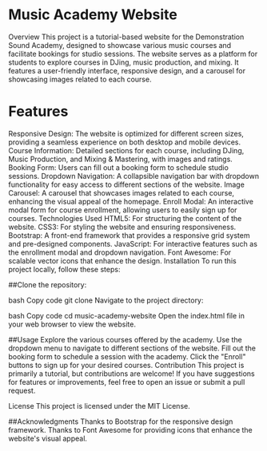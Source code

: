 # Music Academy Website
Overview
This project is a tutorial-based website for the Demonstration Sound Academy, designed to showcase various music courses and facilitate bookings for studio sessions. The website serves as a platform for students to explore courses in DJing, music production, and mixing. It features a user-friendly interface, responsive design, and a carousel for showcasing images related to each course.

# Features

Responsive Design: The website is optimized for different screen sizes, providing a seamless experience on both desktop and mobile devices.
Course Information: Detailed sections for each course, including DJing, Music Production, and Mixing & Mastering, with images and ratings.
Booking Form: Users can fill out a booking form to schedule studio sessions.
Dropdown Navigation: A collapsible navigation bar with dropdown functionality for easy access to different sections of the website.
Image Carousel: A carousel that showcases images related to each course, enhancing the visual appeal of the homepage.
Enroll Modal: An interactive modal form for course enrollment, allowing users to easily sign up for courses.
Technologies Used
HTML5: For structuring the content of the website.
CSS3: For styling the website and ensuring responsiveness.
Bootstrap: A front-end framework that provides a responsive grid system and pre-designed components.
JavaScript: For interactive features such as the enrollment modal and dropdown navigation.
Font Awesome: For scalable vector icons that enhance the design.
Installation
To run this project locally, follow these steps:

##Clone the repository:

bash
Copy code
git clone <repository-url>
Navigate to the project directory:

bash
Copy code
cd music-academy-website
Open the index.html file in your web browser to view the website.

##Usage
Explore the various courses offered by the academy.
Use the dropdown menu to navigate to different sections of the website.
Fill out the booking form to schedule a session with the academy.
Click the "Enroll" buttons to sign up for your desired courses.
Contribution
This project is primarily a tutorial, but contributions are welcome! If you have suggestions for features or improvements, feel free to open an issue or submit a pull request.

License
This project is licensed under the MIT License.

##Acknowledgments
Thanks to Bootstrap for the responsive design framework.
Thanks to Font Awesome for providing icons that enhance the website's visual appeal.
